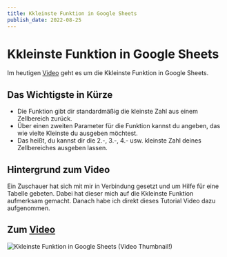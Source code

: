 ```yaml
---
title: Kkleinste Funktion in Google Sheets
publish_date: 2022-08-25
---
```


# Kkleinste Funktion in Google Sheets

Im heutigen [Video](https://youtu.be/wyIkmtPjfVM) geht es um die Kkleinste Funktion in Google Sheets. 

## Das Wichtigste in Kürze

* Die Funktion gibt dir standardmäßig die kleinste Zahl aus einem Zellbereich zurück.
* Über einen zweiten Parameter für die Funktion kannst du angeben, das wie vielte Kleinste du ausgeben möchtest.
* Das heißt, du kannst dir die 2.-, 3.-, 4.- usw. kleinste Zahl deines Zellbereiches ausgeben lassen.

## Hintergrund zum Video

Ein Zuschauer hat sich mit mir in Verbindung gesetzt und um Hilfe für eine Tabelle gebeten. Dabei hat dieser mich auf die Kkleinste Funktion aufmerksam gemacht. Danach habe ich direkt dieses Tutorial Video dazu aufgenommen.

## Zum [Video](https://youtu.be/wyIkmtPjfVM)

![Kkleinste Funktion in Google Sheets (Video Thumbnail!)](../thumbnails/Fertig365.jpg "Kkleinste Funktion in Google Sheets (Video Thumbnail!)")